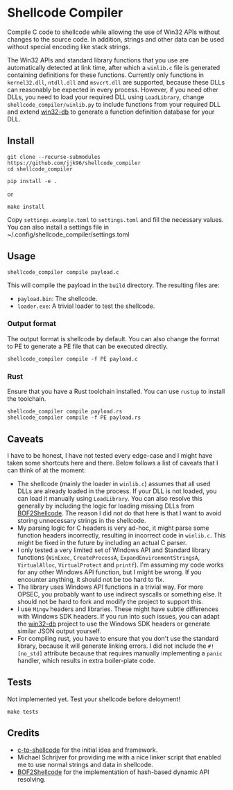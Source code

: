 # Shellcode Compiler

Compile C code to shellcode while allowing the use of Win32 APIs without changes to the source code. In addition, strings and other data can be used without special encoding like stack strings.

The Win32 APIs and standard library functions that you use are automatically detected at link time, after which a `winlib.c` file is generated containing definitions for these functions. Currently only functions in `kernel32.dll`, `ntdll.dll` and `msvcrt.dll` are supported, because these DLLs can reasonably be expected in every process. However, if you need other DLLs, you need to load your required DLL using `LoadLibrary`, change `shellcode_compiler/winlib.py` to include functions from your required DLL and extend [win32-db] to generate a function definition database for your DLL.

## Install

```
git clone --recurse-submodules https://github.com/jjk96/shellcode_compiler
cd shellcode_compiler
```

```
pip install -e .
```

or 

```
make install
```

Copy `settings.example.toml` to `settings.toml` and fill the necessary values.
You can also install a settings file in ~/.config/shellcode_compiler/settings.toml

## Usage

```
shellcode_compiler compile payload.c
```

This will compile the payload in the `build` directory. The resulting files are:
* `payload.bin`: The shellcode.
* `loader.exe`: A trivial loader to test the shellcode.

### Output format

The output format is shellcode by default. You can also change the format to PE to generate a PE file that can be executed directly.

```
shellcode_compiler compile -f PE payload.c
```

### Rust

Ensure that you have a Rust toolchain installed. You can use `rustup` to install the toolchain.

```
shellcode_compiler compile payload.rs
shellcode_compiler compile -f PE payload.rs
```

## Caveats

I have to be honest, I have not tested every edge-case and I might have taken some shortcuts here and there. Below follows a list of caveats that I can think of at the moment:

* The shellcode (mainly the loader in `winlib.c`) assumes that all used DLLs are already loaded in the process. If your DLL is not loaded, you can load it manually using `LoadLibrary`. You can also resolve this generally by including the logic for loading missing DLLs from [BOF2Shellcode]. The reason I did not do that here is that I want to avoid storing unnecessary strings in the shellcode.
* My parsing logic for C headers is very ad-hoc, it might parse some function headers incorrectly, resulting in incorrect code in `winlib.c`. This might be fixed in the future by including an actual C parser.
* I only tested a very limited set of Windows API and Standard library functions (`WinExec`, `CreateProcessA`, `ExpandEnvironmentStringsA`, `VirtualAlloc`, `VirtualProtect` and `printf`). I'm assuming my code works for any other Windows API function, but I might be wrong. If you encounter anything, it should not be too hard to fix.
* The library uses Windows API functions in a trivial way. For more OPSEC, you probably want to use indirect syscalls or something else. It should not be hard to fork and modify the project to support this.
* I use `Mingw` headers and libraries. These might have subtle differences with Windows SDK headers. If you run into such issues, you can adapt the [win32-db] project to use the Windows SDK headers or generate similar JSON output yourself.
* For compiling rust, you have to ensure that you don't use the standard library, because it will generate linking errors. I did not include the `#![no_std]` attribute because that requires manually implementing a `panic` handler, which results in extra boiler-plate code.

## Tests

Not implemented yet. Test your shellcode before deloyment!

```
make tests
```

## Credits

* [c-to-shellcode](https://github.com/Print3M/c-to-shellcode) for the initial idea and framework.
* Michael Schrijver for providing me with a nice linker script that enabled me to use normal strings and data in shellcode.
* [BOF2Shellcode] for the implementation of hash-based dynamic API resolving.

[BOF2Shellcode]: https://github.com/FalconForceTeam/BOF2shellcode
[win32-db]: https://github.com/JJK96/win32-db
